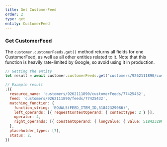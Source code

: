```yaml
---
title: Get CustomerFeed
order: 2
type: get
entity: CustomerFeed
---
```


### Get CustomerFeed

The `customer.customerFeeds.get()` method returns all fields for one CustomerFeed, as well as all other entities related to it. Note that this function is heavily rate-limited by Google, so avoid using it in production.

```javascript
// Getting the entity
let result = await customer.customerFeeds.get('customers/9262111890/customerFeeds/77425432')
```

```javascript
// Example result
;({
  resource_name: 'customers/9262111890/customerFeeds/77425432',
  feed: 'customers/9262111890/feeds/77425432',
  matching_function: {
    function_string: 'EQUALS(FEED_ITEM_ID,51842329086)',
    left_operands: [{ requestContextOperand: { contextType: 2 } }],
    operator: 4,
    right_operands: [{ constantOperand: { longValue: { value: 51842329086 } } }],
  },
  placeholder_types: [7],
  status: 2,
})
```
